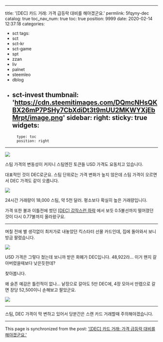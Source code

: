 
---
title: '[DEC] 카드 거래: 가격 급등락 대비를 해야겠군요.'
permlink: 5fqyny-dec
catalog: true
toc_nav_num: true
toc: true
position: 9999
date: 2020-02-14 12:37:18
categories:
- sct
tags:
- sct
- sct-kr
- sct-game
- spt
- zzan
- liv
- palnet
- steemleo
- dblog
- sct-invest
thumbnail: 'https://cdn.steemitimages.com/DQmcNHsQKBX26mP7PSHy7CbXdiDt3t9mUU2MKWYXjEbMrpt/image.png'
sidebar:
    right:
        sticky: true
widgets:
    -
        type: toc
        position: right
---


![](https://cdn.steemitimages.com/DQmcNHsQKBX26mP7PSHy7CbXdiDt3t9mUU2MKWYXjEbMrpt/image.png)
<br>

스팀 가격의 변동성이 커지니 스팀엔진 토큰들 USD 가격도 요동치고 있습니다. 

대표적인 것이 DEC로군요. 스팀 단위로는 가격 변화가 높지 않은데 스팀 가격이 오르면서 DEC 가격도 같이 오릅니다.

![](https://cdn.steemitimages.com/DQmbKbwP14KLBUPhNZgN8V8pL4rtYZidpHJ5jcJ7KELqPFy/image.png)
<br>

24시간 거래량이 18,000 스팀, 약 5천 달러. 평소보다 확실히 높은 거래량입니다. 

가격 또한 불과 이틀전에 썼던 [[DEC] 갑작스런 하락](https://steemit.com/sct/@deer3/3dlw7n-dec) 에서 보듯 0.5불선까지 떨어졌던 것이 다시 0.77불까지 올라왔구요.

---

며칠 전에 별 생각없이 최저가로 내놓았던 킥스타터 선물 카드인데, 집에 돌아와서 보니 방금 팔렸습니다. 

![](https://cdn.steemitimages.com/DQmUTqVrX5aa2qDMrixQhZwdC6Ym2hm8U8PTqNzAuu7vkSZ/image.png)
<br>

USD 가격은 그렇다 쳤는데 보니까 받은 화폐가 DEC입니다. 48,922라... 이거 왠지 갈아버렸을때보다 낮은듯한데?

찾아봅니다. 

왜 슬픈 예감은 틀린적이 없나... 낱장으로 갈아도 5만 DEC에, 4장 모아서 만렙으로 갈면 장당 52,500이니 손해보고 팔았군요.

![](https://cdn.steemitimages.com/DQme3DZ95PpqxkpefZi2ivFCo44mriwcbjV6XUF5fwfRuWU/image.png)
<br>

---

스팀, DEC 가격이 막 변하고 있어서 당분간은 스랜 카드 거래할때 주의해야겠습니다.

- - -

This page is synchronized from the post: ['[DEC] 카드 거래: 가격 급등락 대비를 해야겠군요.'](https://steemit.com/@glory7/5fqyny-dec)
